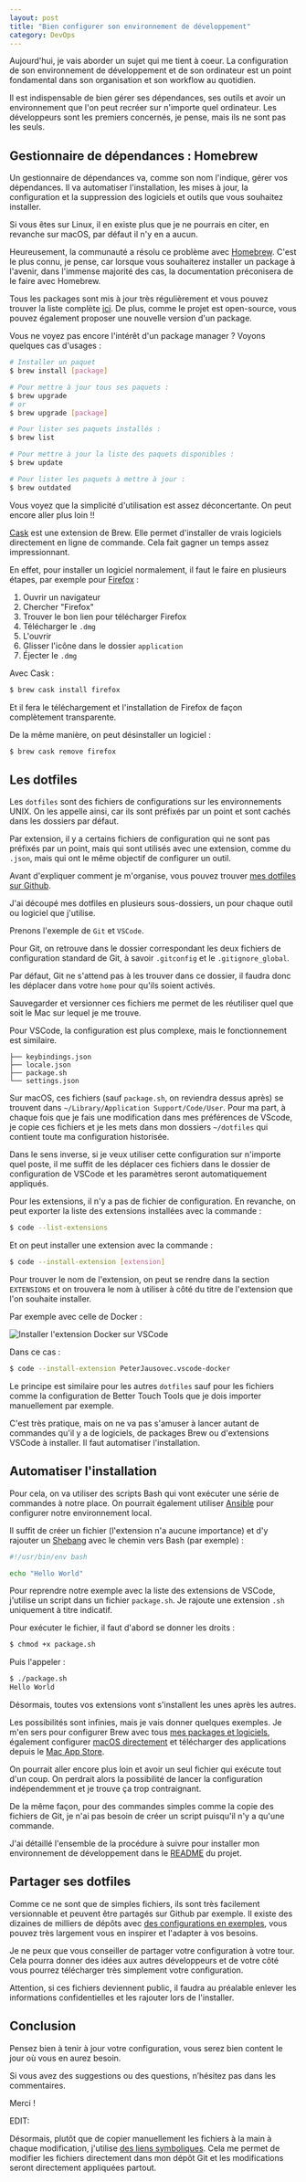 ```yaml
---
layout: post
title: "Bien configurer son environnement de développement"
category: DevOps
---
```

Aujourd'hui, je vais aborder un sujet qui me tient à coeur. La configuration de son environnement de développement et de son ordinateur est un point fondamental dans son organisation et son workflow au quotidien.

Il est indispensable de bien gérer ses dépendances, ses outils et avoir un environnement que l'on peut recréer sur n'importe quel ordinateur. Les développeurs sont les premiers concernés, je pense, mais ils ne sont pas les seuls.

## Gestionnaire de dépendances : Homebrew

Un gestionnaire de dépendances va, comme son nom l'indique, gérer vos dépendances. Il va automatiser l'installation, les mises à jour, la configuration et la suppression des logiciels et outils que vous souhaitez installer.

Si vous êtes sur Linux, il en existe plus que je ne pourrais en citer, en revanche sur macOS, par défaut il n'y en a aucun.

Heureusement, la communauté a résolu ce problème avec [Homebrew](https://brew.sh). C'est le plus connu, je pense, car lorsque vous souhaiterez installer un package à l'avenir, dans l'immense majorité des cas, la documentation préconisera de le faire avec Homebrew.

Tous les packages sont mis à jour très régulièrement et vous pouvez trouver la liste complète [ici](http://formulae.brew.sh). De plus, comme le projet est open-source, vous pouvez également proposer une nouvelle version d'un package.

Vous ne voyez pas encore l'intérêt d'un package manager ? Voyons quelques cas d'usages :

```bash
# Installer un paquet
$ brew install [package]

# Pour mettre à jour tous ses paquets :
$ brew upgrade
# or
$ brew upgrade [package]

# Pour lister ses paquets installés :
$ brew list

# Pour mettre à jour la liste des paquets disponibles :
$ brew update

# Pour lister les paquets à mettre à jour :
$ brew outdated
```

Vous voyez que la simplicité d'utilisation est assez déconcertante. On peut encore aller plus loin !!

[Cask](https://caskroom.github.io) est une extension de Brew. Elle permet d'installer de vrais logiciels directement en ligne de commande. Cela fait gagner un temps assez impressionnant.

En effet, pour installer un logiciel normalement, il faut le faire en plusieurs étapes, par exemple pour [Firefox](https://www.mozilla.org/en-US/firefox/new/) :

1. Ouvrir un navigateur
2. Chercher "Firefox"
3. Trouver le bon lien pour télécharger Firefox
4. Télécharger le ```.dmg```
5. L'ouvrir
6. Glisser l'icône dans le dossier ```application```
7. Éjecter le ```.dmg```

Avec Cask :

```bash
$ brew cask install firefox
```

Et il fera le téléchargement et l'installation de Firefox de façon complètement transparente.

De la même manière, on peut désinstaller un logiciel :

```bash
$ brew cask remove firefox
```

## Les dotfiles

Les ```dotfiles``` sont des fichiers de configurations sur les environnements UNIX. On les appelle ainsi, car ils sont préfixés par un point et sont cachés dans les dossiers par défaut.

Par extension, il y a certains fichiers de configuration qui ne sont pas préfixés par un point, mais qui sont utilisés avec une extension, comme du ```.json```, mais qui ont le même objectif de configurer un outil.

Avant d'expliquer comment je m'organise, vous pouvez trouver [mes dotfiles sur Github](https://github.com/guillaumebriday/dotfiles).

J'ai découpé mes dotfiles en plusieurs sous-dossiers, un pour chaque outil ou logiciel que j'utilise.

Prenons l'exemple de ```Git``` et ```VSCode```.

Pour Git, on retrouve dans le dossier correspondant les deux fichiers de configuration standard de Git, à savoir ```.gitconfig``` et le ```.gitignore_global```.

Par défaut, Git ne s'attend pas à les trouver dans ce dossier, il faudra donc les déplacer dans votre ```home``` pour qu'ils soient activés.

Sauvegarder et versionner ces fichiers me permet de les réutiliser quel que soit le Mac sur lequel je me trouve.

Pour VSCode, la configuration est plus complexe, mais le fonctionnement est similaire.

```
├── keybindings.json
├── locale.json
├── package.sh
└── settings.json
```

Sur macOS, ces fichiers (sauf ```package.sh```, on reviendra dessus après) se trouvent dans ```~/Library/Application Support/Code/User```. Pour ma part, à chaque fois que je fais une modification dans mes préférences de VScode, je copie ces fichiers et je les mets dans mon dossiers ```~/dotfiles``` qui contient toute ma configuration historisée.

Dans le sens inverse, si je veux utiliser cette configuration sur n'importe quel poste, il me suffit de les déplacer ces fichiers dans le dossier de configuration de VSCode et les paramètres seront automatiquement appliqués.

Pour les extensions, il n'y a pas de fichier de configuration. En revanche, on peut exporter la liste des extensions installées avec la commande :

```bash
$ code --list-extensions
```

Et on peut installer une extension avec la commande :

```bash
$ code --install-extension [extension]
```

Pour trouver le nom de l'extension, on peut se rendre dans la section ```EXTENSIONS``` et on trouvera le nom à utiliser à côté du titre de l'extension que l'on souhaite installer.

Par exemple avec celle de Docker :

![Installer l'extension Docker sur VSCode](docker-extension.png)

Dans ce cas :
```bash
$ code --install-extension PeterJausovec.vscode-docker
```

Le principe est similaire pour les autres ```dotfiles``` sauf pour les fichiers comme la configuration de Better Touch Tools que je dois importer manuellement par exemple.

C'est très pratique, mais on ne va pas s'amuser à lancer autant de commandes qu'il y a de logiciels, de packages Brew ou d'extensions VSCode à installer. Il faut automatiser l'installation.

## Automatiser l'installation

Pour cela, on va utiliser des scripts Bash qui vont exécuter une série de commandes à notre place. On pourrait également utiliser [Ansible](ansible-automatiser-l-installation-d-un-serveur) pour configurer notre environnement local.

Il suffit de créer un fichier (l'extension n'a aucune importance) et d'y rajouter un [Shebang](https://en.wikipedia.org/wiki/Shebang_%28Unix%29) avec le chemin vers Bash (par exemple) :

```bash
#!/usr/bin/env bash

echo "Hello World"
```

Pour reprendre notre exemple avec la liste des extensions de VSCode, j'utilise un script dans un fichier ```package.sh```. Je rajoute une extension ```.sh``` uniquement à titre indicatif.

Pour exécuter le fichier, il faut d'abord se donner les droits :

```bash
$ chmod +x package.sh
```

Puis l'appeler :

```bash
$ ./package.sh
Hello World
```

Désormais, toutes vos extensions vont s'installent les unes après les autres.

Les possibilités sont infinies, mais je vais donner quelques exemples. Je m'en sers pour configurer Brew avec tous [mes packages et logiciels](https://github.com/guillaumebriday/dotfiles/blob/master/brew/Brewfile), également configurer [macOS directement](https://github.com/guillaumebriday/dotfiles/blob/master/macOS/.macos) et télécharger des applications depuis le [Mac App Store](https://github.com/guillaumebriday/dotfiles/blob/master/macOS/mas.sh).

On pourrait aller encore plus loin et avoir un seul fichier qui exécute tout d'un coup. On perdrait alors la possibilité de lancer la configuration indépendemment et je trouve ça trop contraignant.

De la même façon, pour des commandes simples comme la copie des fichiers de Git, je n'ai pas besoin de créer un script puisqu'il n'y a qu'une commande.

J'ai détaillé l'ensemble de la procédure à suivre pour installer mon environnement de développement dans le [README](https://github.com/guillaumebriday/dotfiles/blob/master/README.md) du projet.

## Partager ses dotfiles

Comme ce ne sont que de simples fichiers, ils sont très facilement versionnable et peuvent être partagés sur Github par exemple. Il existe des dizaines de milliers de dépôts avec [des configurations en exemples](https://github.com/search?o=desc&q=dotfiles&s=stars&type=Repositories&utf8=✓), vous pouvez très largement vous en inspirer et l'adapter à vos besoins.

Je ne peux que vous conseiller de partager votre configuration à votre tour. Cela pourra donner des idées aux autres développeurs et de votre côté vous pourrez télécharger très simplement votre configuration.

Attention, si ces fichiers deviennent public, il faudra au préalable enlever les informations confidentielles et les rajouter lors de l'installer.

## Conclusion

Pensez bien à tenir à jour votre configuration, vous serez bien content le jour où vous en aurez besoin.

Si vous avez des suggestions ou des questions, n’hésitez pas dans les commentaires.

Merci !

EDIT:

Désormais, plutôt que de copier manuellement les fichiers à la main à chaque modification, j'utilise [des liens symboliques](https://github.com/guillaumebriday/dotfiles/commit/9ed8348c5b99349d095c3fe315618972195ae60c). Cela me permet de modifier les fichiers directement dans mon dépôt Git et les modifications seront directement appliquées partout.
